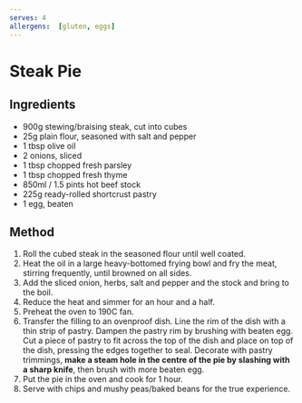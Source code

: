 ```yaml
---
serves: 4
allergens:  [gluten, eggs]
---
```


# Steak Pie

## Ingredients

* 900g stewing/braising steak, cut into cubes
* 25g plain flour, seasoned with salt and pepper
* 1 tbsp olive oil
* 2 onions, sliced
* 1 tbsp chopped fresh parsley
* 1 tbsp chopped fresh thyme
* 850ml / 1.5 pints hot beef stock
* 225g ready-rolled shortcrust pastry
* 1 egg, beaten

## Method

1. Roll the cubed steak in the seasoned flour until well coated.
2. Heat the oil in a large heavy-bottomed frying bowl and fry the meat, stirring frequently, until
   browned on all sides.
3. Add the sliced onion, herbs, salt and pepper and the stock and bring to the boil.
4. Reduce the heat and simmer for an hour and a half.
5. Preheat the oven to 190C fan.
6. Transfer the filling to an ovenproof dish. Line the rim of the dish with a thin strip of pastry.
   Dampen the pastry rim by brushing with beaten egg. Cut a piece of pastry to fit across the top
   of the dish and place on top of the dish, pressing the edges together to seal. Decorate with
   pastry trimmings, **make a steam hole in the centre of the pie by slashing with a sharp knife**,
   then brush with more beaten egg.
7. Put the pie in the oven and cook for 1 hour.
8. Serve with chips and mushy peas/baked beans for the true experience.
